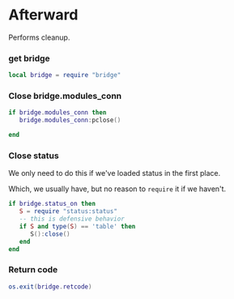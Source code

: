 # Afterward


Performs cleanup\.


### get bridge

```lua
local bridge = require "bridge"
```

### Close bridge\.modules\_conn

```lua
if bridge.modules_conn then
   bridge.modules_conn:pclose()

end
```


### Close status

We only need to do this if we've loaded status in the first place\.

Which, we usually have, but no reason to `require` it if we haven't\.

```lua
if bridge.status_on then
   S = require "status:status"
   -- this is defensive behavior
   if S and type(S) == 'table' then
      S():close()
   end
end
```


### Return code

```lua
os.exit(bridge.retcode)
```
